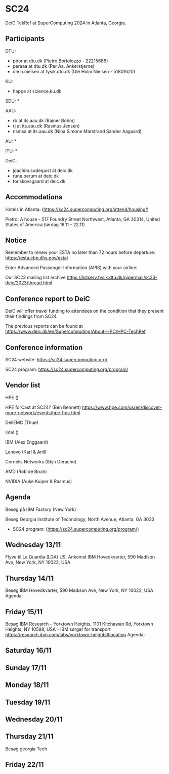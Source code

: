 # SC24
DeiC TekRef at SuperComputing 2024 in Atlanta, Georgia.

Participants
------------

DTU:
* pbor at dtu.dk (Pietro Bortolozzo - 22215686)
* peraaa at dtu.dk (Per Aa. Ankerstjerne)
* ole.h.nielsen at fysik.dtu.dk (Ole Holm Nielsen - 51801620)

KU:
* happe at science.ku.dk

SDU:
*

AAU:
* rb at its.aau.dk (Rainer Bohm)
* rj at its.aau.dk (Rasmus Jensen)
* nsmsa at its.aau.dk (Nina Simone Marstrand Sander Aagaard)

AU:
*

ITU:
*

DeiC:
* joachim.sodequist at deic.dk
* rune.oerum at deic.dk
* tor.skovsgaard at deic.dk


Accommodations
--------------
Hotels in Atlanta: (https://sc24.supercomputing.org/attend/housing/)

Pietro: A house - 517 Foundry Street Northwest, Atlanta, GA 30314, United States of America (lørdag 16.11 - 22.11)

Notice
-------
Remember to renew your ESTA no later than 72 hours before departure: https://esta.cbp.dhs.gov/esta/

Enter Advanced Passenger Information (APIS) with your airline:


Our SC23 mailing list archive https://listserv.fysik.dtu.dk/pipermail/sc23-deic/2023/thread.html.

Conference report to DeiC
-------------------------

DeiC will offer travel funding to attendees on the condition that they present their findings from SC24.

The previous reports can be found at https://www.deic.dk/en/Supercomputing/About-HPC/HPC-TechRef

Conference information
----------------------

SC24 website: https://sc24.supercomputing.org/

SC24 program: https://sc24.supercomputing.org/program/


Vendor list 
-----------
HPE ()

HPE forCast at SC24? (Ben Bennett) https://www.hpe.com/us/en/discover-more-network/events/hpe-hpc.html

DellEMC (Thue)

Intel () 

IBM (Alex Enggaard)

Lenovo (Karl & Anil)

Cornelis Networks (Stijn Derache)

AMD (Rob de Bruin)

NVIDIA (Auke Kuiper & Rasmus)

Agenda
------

Besøg på IBM Factory (New York)

Besøg Georgia Institute of Technology, North Avenue, Atlanta, GA 3033

* SC24 program: (https://sc24.supercomputing.org/program/)

Wednesday 13/11
------------
Flyve til La Guardia (LGA) US.
Ankomst IBM Hovedkvarter, 590 Madison Ave, New York, NY 10022, USA

Thursday 14/11
------------
Besøg IBM Hovedkvarter, 590 Madison Ave, New York, NY 10022, USA
Agenda;

Friday 15/11
------------
Besøg IBM Research – Yorktown Heights, 1101 Kitchawan Rd, Yorktown Heights, NY 10598, USA - IBM sørger for transport
https://research.ibm.com/labs/yorktown-heights#location
Agenda;

Saturday 16/11
------------


Sunday 17/11
------------


Monday 18/11
------------


Tuesday 19/11
-------------


Wednesday 20/11
---------------


Thursday 21/11
--------------
Besøg georgia Tech

Friday 22/11
------------
